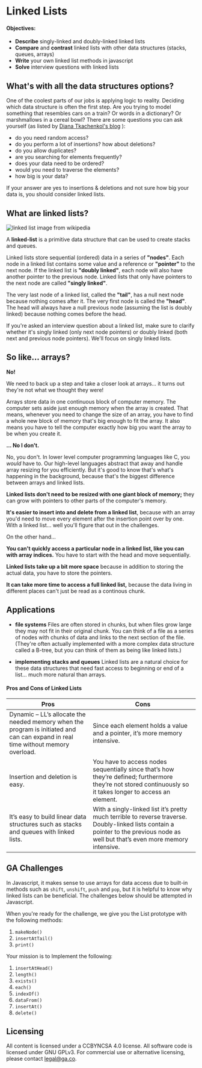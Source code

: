 <!-- WDI6 Notes: I stumbled a bit in the question part, started by having students read the first couple, then finished reading them myself cause I didnt want it to take too long. Then, it just wasn't quite natural. Also, this lesson is really hard for people, because they're not used to thinking about reassiging variables and addresses in memory. Shorter explanation time and more of a live demo would have been better. -->

<!--Actually started 9:15, "finished" first two methods and went over solution by 10:30, some devs went further -->

<!--WDI5 1:34 -->
<!--WDI4 1:32 -->
<!--9:05 WDI3 -->

<!--Hook: How many of you have ever been asked to "reverse a linked list"?  Letting you in on a little secret, it was once one of the most popular interview questions for developers.  Basically everyone now knows there are 10s of articles per language in how to do it, but you may very well see this question or, more likely, this question in disguise.  So that's why we're teaching linked lists. -->

# Linked Lists

#### Objectives:

* **Describe** singly-linked and doubly-linked linked lists
* **Compare** and **contrast** linked lists with other data structures (stacks, queues, arrays)
* **Write** your own linked list methods in javascript
* **Solve** interview questions with linked lists

## What's with all the data structures options?
One of the coolest parts of our jobs is applying logic to reality. Deciding which data structure is often the first step. Are you trying to model something that resembles cars on a train? Or words in a dictionary? Or marshmallows in a cereal bowl? There are some questions you can ask yourself (as listed by [Diana Tkachenkol's blog](http://dtkachenko.blogspot.com/2011/11/data-structures-and-algorithms-when-to.html) ):

* do you need random access?
* do you perform a lot of insertions? how about deletions?
* do you allow duplicates?
* are you searching for elements frequently?
* does your data need to be ordered?
* would you need to traverse the elements?
* how big is your data?

If your answer are yes to insertions & deletions and not sure how big your data is, you should consider linked lists.

## What are linked lists?

![linked list image from wikipedia](https://upload.wikimedia.org/wikipedia/commons/thumb/6/6d/Singly-linked-list.svg/640px-Singly-linked-list.svg.png)

A **linked-list** is a primitive data structure that can be used to create stacks and queues.

Linked lists store sequential (ordered) data in a series of **"nodes"**.  Each node in a linked list contains some value and a reference or **"pointer"** to the next node.  If the linked list is **"doubly linked"**, each node will also have another pointer to the previous node.  Linked lists that only have pointers to the next node are called **"singly linked"**.

The very last node of a linked list, called the **"tail"**, has a null next node because nothing comes after it.  The very first node is called the **"head"**. The head will always have a null previous node (assuming the list is doubly linked) because nothing comes before the head.

If you're asked an interview question about a linked list, make sure to clarify whether it's singly linked (only next node pointers) or doubly linked (both next and previous node pointers). We'll focus on singly linked lists.

<!--Catch phrase with head, tail, node, doubly/singly linked -->

<!--WDI4 1:4 -->
<!--WDI3 9:12-->

## So like... arrays?

**No!**

We need to back up a step and take a closer look at arrays... it turns out they're not what we thought they were!

Arrays store data in one continuous block of computer memory.  The computer sets aside just enough memory when the array is created. That means, whenever you need to change the size of an array, you have to find a whole new block of memory that's big enough to fit the array. It also means you have to tell the computer exactly how big you want the array to be when you create it.

**... No I don't.**

No, you don't. In lower level computer programming languages like C, you *would* have to. Our high-level languages abstract that away and handle array resizing for you efficiently. But it's good to know that's what's happening in the background, because that's the biggest difference between arrays and linked lists.

**Linked lists don't need to be resized with one giant block of memory;** they can grow with pointers to other parts of the computer's memory.

**It's easier to insert into and delete from a linked list**, because with an array you'd need to move every element after the insertion point over by one. With a linked list... well you'll figure that out in the challenges.

On the other hand...

**You can't quickly access a particular node in a linked list, like you can with array indices.** You have to start with the head and move sequentially.

**Linked lists take up a bit more space** because in addition to storing the actual data, you have to store the pointers.

**It can take more time to access a full linked list,** because the data living in different places can't just be read as a continous chunk.

<!--9:18 WDI3 -->

## Applications

* **file systems** Files are often stored in chunks, but when files grow large they may not fit in their original chunk. You can think of a file as a series of nodes with chunks of data and links to the next section of the file. (They're often actually implemented with a more complex data structure called a B-tree, but you can think of them as being like linked lists.)

* **implementing stacks and queues** Linked lists are a natural choice for these data structures that need fast access to beginning or end of a list... much more natural than arrays.

<!--1:51 WDI5 -->

#### Pros and Cons of Linked Lists

Pros | Cons
---- | ----
Dynamic – LL’s allocate the needed memory when the program is initiated and can can expand in real time without memory overload. | Since each element holds a value and a pointer, it’s more memory intensive.
Insertion and deletion is easy. | You have to access nodes sequentially since that’s how they’re defined; furthermore they’re not stored continuously so it takes longer to access an element.
It’s easy to build linear data structures such as stacks and queues with linked lists. | With a singly-linked list it’s pretty much terrible to reverse traverse. Doubly-linked lists contain a pointer to the previous node as well but that’s even more memory intensive.

<!--WDI4 1:55, 2:08 turning over to devs -->
<!--WDI5 2:15 turning over to devs -->

## GA Challenges
In Javascript, it makes sense to use arrays for data access due to built-in methods such as `shift`, `unshift`, `push` and `pop`, but it is helpful to know why linked lists can be beneficial. The challenges below should be attempted in Javascript.

When you're ready for the challenge, we give you the List prototype with the following methods:

1. `makeNode()`
1. `insertAtTail()`
1. `print()`

Your mission is to Implement the following:

1. `insertAtHead()`
1. `length()` 
1. `exists()`
1. `each()`
1. `indexOf()`
1. `dataFrom()`
1. `insertAt()`
1. `delete()`

<!--9:38 turning over to devs WDI3 -->
<!--WDI4 put solution back in at 2:46, took break at 2:55 -->
<!--WDI6 9:45 taking a 5 minute break before turning over to devs for activity -->

## Licensing
All content is licensed under a CC­BY­NC­SA 4.0 license.
All software code is licensed under GNU GPLv3. For commercial use or alternative licensing, please contact legal@ga.co.
